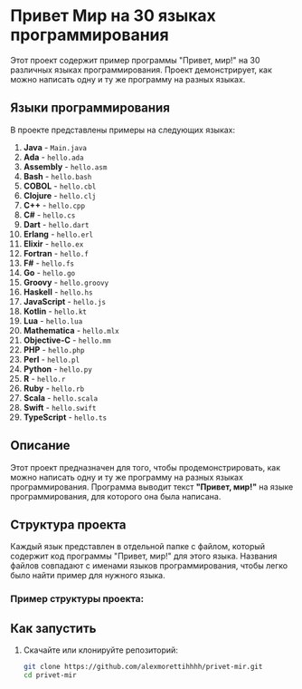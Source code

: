 # Привет Мир  на 30 языках программирования

Этот проект содержит пример программы "Привет, мир!" на 30 различных языках программирования. Проект демонстрирует, как можно написать одну и ту же программу на разных языках.

## Языки программирования

В проекте представлены примеры на следующих языках:

1. **Java** - `Main.java`
2. **Ada** - `hello.ada`
3. **Assembly** - `hello.asm`
4. **Bash** - `hello.bash`
5. **COBOL** - `hello.cbl`
6. **Clojure** - `hello.clj`
7. **C++** - `hello.cpp`
8. **C#** - `hello.cs`
9. **Dart** - `hello.dart`
10. **Erlang** - `hello.erl`
11. **Elixir** - `hello.ex`
12. **Fortran** - `hello.f`
13. **F#** - `hello.fs`
14. **Go** - `hello.go`
15. **Groovy** - `hello.groovy`
16. **Haskell** - `hello.hs`
17. **JavaScript** - `hello.js`
18. **Kotlin** - `hello.kt`
19. **Lua** - `hello.lua`
20. **Mathematica** - `hello.mlx`
21. **Objective-C** - `hello.mm`
22. **PHP** - `hello.php`
23. **Perl** - `hello.pl`
24. **Python** - `hello.py`
25. **R** - `hello.r`
26. **Ruby** - `hello.rb`
27. **Scala** - `hello.scala`
28. **Swift** - `hello.swift`
29. **TypeScript** - `hello.ts`

## Описание

Этот проект предназначен для того, чтобы продемонстрировать, как можно написать одну и ту же программу на разных языках программирования. Программа выводит текст **"Привет, мир!"** на языке программирования, для которого она была написана.

## Структура проекта

Каждый язык представлен в отдельной папке с файлом, который содержит код программы "Привет, мир!" для этого языка. Названия файлов совпадают с именами языков программирования, чтобы легко было найти пример для нужного языка.

### Пример структуры проекта:




## Как запустить

1. Скачайте или клонируйте репозиторий:
   ```bash
   git clone https://github.com/alexmorettihhhh/privet-mir.git
   cd privet-mir
